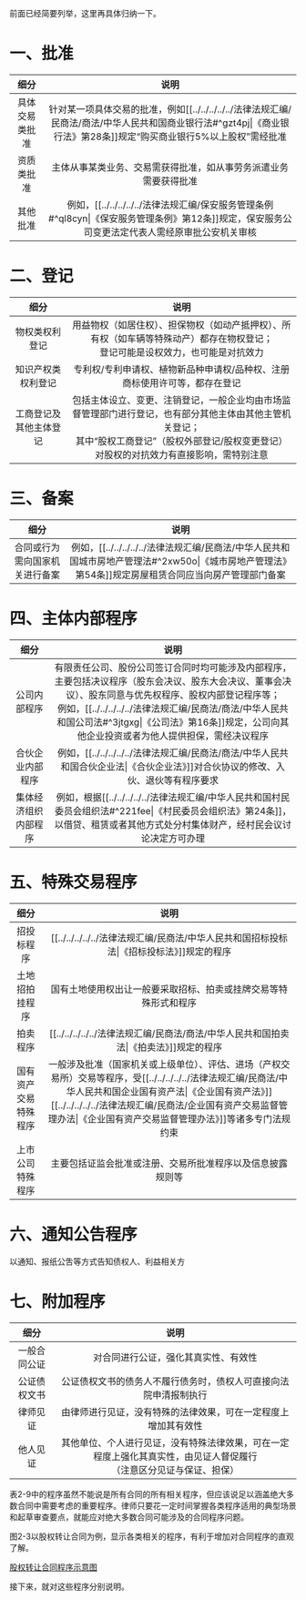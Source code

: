 前面已经简要列举，这里再具体归纳一下。
# 一、批准
|细分|说明|
|:---:|:---:|
|具体交易类批准|针对某一项具体交易的批准，例如[[../../../../../法律法规汇编/民商法/商法/中华人民共和国商业银行法#^gzt4pj\|《商业银行法》第28条]]规定“购买商业银行5%以上股权”需经批准|
|资质类批准|主体从事某类业务、交易需获得批准，如从事劳务派遣业务需要获得批准|
|其他批准|例如，[[../../../../../法律法规汇编/保安服务管理条例#^ql8cyn\|《保安服务管理条例》第12条]]规定，保安服务公司变更法定代表人需经原审批公安机关审核|
# 二、登记
|细分|说明|
|:---:|:---:|
|物权类权利登记|用益物权（如居住权）、担保物权（如动产抵押权）、所有权（如车辆等特殊动产）都存在物权登记；<br>登记可能是设权效力，也可能是对抗效力|
|知识产权类权利登记|专利权/专利申请权、植物新品种申请权/品种权、注册商标使用许可等，都存在登记|
|工商登记及其他主体登记|包括主体设立、变更、注销登记，一般企业均由市场监督管理部门进行登记，也有部分其他主体由其他主管机关登记；<br>其中“股权工商登记”（股权外部登记/股权变更登记）对股权的对抗效力有直接影响，需特别注意|
# 三、备案
|细分|说明|
|:---:|:---:|
|合同或行为需向国家机关进行备案|例如，[[../../../../../法律法规汇编/民商法/中华人民共和国城市房地产管理法#^2xw50o\|《城市房地产管理法》第54条]]规定房屋租赁合同应当向房产管理部门备案|
# 四、主体内部程序
|细分|说明|
|:---:|:---:|
|公司内部程序|有限责任公司、股份公司签订合同时均可能涉及内部程序，主要包括决议程序（股东会决议、股东大会决议、董事会决议）、股东同意与优先权程序、股权内部登记程序等；<br>例如，[[../../../../../法律法规汇编/民商法/商法/中华人民共和国公司法#^3jtgxg\|《公司法》第16条]]规定，公司向其他企业投资或者为他人提供担保，需经决议程序|
|合伙企业内部程序|例如，[[../../../../../法律法规汇编/民商法/商法/中华人民共和国合伙企业法\|《合伙企业法》]]对合伙协议的修改、入伙、退伙等有程序要求|
|集体经济组织内部程序|例如，根据[[../../../../../法律法规汇编/中华人民共和国村民委员会组织法#^221fee\|《村民委员会组织法》第24条]]，以借贷、租赁或者其他方式处分村集体财产，经村民会议讨论决定方可办理|
# 五、特殊交易程序
|细分|说明|
|:---:|:---:|
|招投标程序|[[../../../../../法律法规汇编/民商法/中华人民共和国招标投标法\|《招标投标法》]]规定的程序|
|土地招拍挂程序|国有土地使用权出让一般要采取招标、拍卖或挂牌交易等特殊形式和程序|
|拍卖程序|[[../../../../../法律法规汇编/民商法/商法/中华人民共和国拍卖法\|《拍卖法》]]规定的程序|
|国有资产交易特殊程序|一般涉及批准（国家机关或上级单位）、评估、进场（产权交易所）交易等程序，受[[../../../../../法律法规汇编/民商法/中华人民共和国企业国有资产法\|《企业国有资产法》]][[../../../../../法律法规汇编/民商法/企业国有资产交易监督管理办法\|《企业国有资产交易监督管理办法》]]等诸多专门法规约束|
|上市公司特殊程序|主要包括证监会批准或注册、交易所批准程序以及信息披露规则等|
# 六、通知公告程序
以通知、报纸公吿等方式告知债权人、利益相关方
# 七、附加程序
|细分|说明|
|:---:|:---:|
|一般合同公证|对合同进行公证，强化其真实性、有效性|
|公证债权文书|公证债权文书的债务人不履行债务时，债权人可直接向法院申清报制执行|
|律师见证|由律师进行见证，没有特殊的法律效果，可在一定程度上增加其有效性|
|他人见证|其他单位、个人进行见证，没有特殊法律效果，可在一定程度上强化其真实性，由见证人督促履行<br>（注意区分见证与保证、担保）|

表2-9中的程序虽然不能说是所有合同的所有相关程序，但应该说足以涵盖绝大多数合同中需要考虑的重要程序。律师只要花一定时间掌握各类程序适用的典型场景和起草审查要点，就能应对绝大多数合同可能涉及的合同程序问题。

图2-3以股权转让合同为例，显示各类相关的程序，有利于增加对合同程序的直观了解。

[股权转让合同程序示意图](bookxnotepro://opennote/?nb={1a824a0f-19fa-466d-bd9f-4e9e5e67fc7d}&book=d55633da708541ff85a8c8321c21711d&page=120&x=326&y=472&id=10&uuid=97c62225de41f11e44ade2401f33e5d7)

接下来，就对这些程序分别说明。